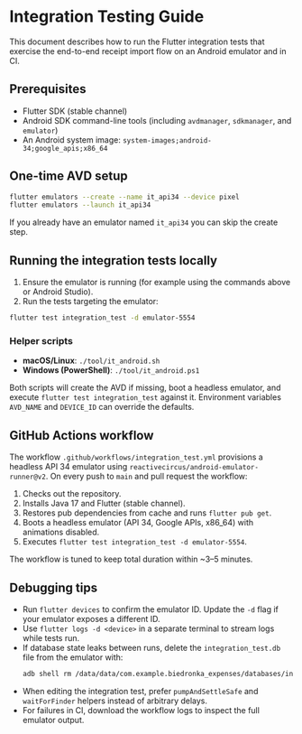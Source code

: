 # Integration Testing Guide

This document describes how to run the Flutter integration tests that exercise the end-to-end receipt import flow on an Android emulator and in CI.

## Prerequisites

- Flutter SDK (stable channel)
- Android SDK command-line tools (including `avdmanager`, `sdkmanager`, and `emulator`)
- An Android system image: `system-images;android-34;google_apis;x86_64`

## One-time AVD setup

```bash
flutter emulators --create --name it_api34 --device pixel
flutter emulators --launch it_api34
```

If you already have an emulator named `it_api34` you can skip the create step.

## Running the integration tests locally

1. Ensure the emulator is running (for example using the commands above or Android Studio).
2. Run the tests targeting the emulator:

```bash
flutter test integration_test -d emulator-5554
```

### Helper scripts

- **macOS/Linux**: `./tool/it_android.sh`
- **Windows (PowerShell)**: `./tool/it_android.ps1`

Both scripts will create the AVD if missing, boot a headless emulator, and execute `flutter test integration_test` against it. Environment variables `AVD_NAME` and `DEVICE_ID` can override the defaults.

## GitHub Actions workflow

The workflow `.github/workflows/integration_test.yml` provisions a headless API 34 emulator using `reactivecircus/android-emulator-runner@v2`. On every push to `main` and pull request the workflow:

1. Checks out the repository.
2. Installs Java 17 and Flutter (stable channel).
3. Restores pub dependencies from cache and runs `flutter pub get`.
4. Boots a headless emulator (API 34, Google APIs, x86_64) with animations disabled.
5. Executes `flutter test integration_test -d emulator-5554`.

The workflow is tuned to keep total duration within ~3–5 minutes.

## Debugging tips

- Run `flutter devices` to confirm the emulator ID. Update the `-d` flag if your emulator exposes a different ID.
- Use `flutter logs -d <device>` in a separate terminal to stream logs while tests run.
- If database state leaks between runs, delete the `integration_test.db` file from the emulator with:
  ```bash
  adb shell rm /data/data/com.example.biedronka_expenses/databases/integration_test.db
  ```
- When editing the integration test, prefer `pumpAndSettleSafe` and `waitForFinder` helpers instead of arbitrary delays.
- For failures in CI, download the workflow logs to inspect the full emulator output.
